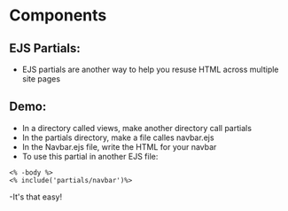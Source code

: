 # Components

## EJS Partials:
- EJS partials are another way to help you resuse HTML across multiple site pages
## Demo: 
- In a directory called views, make another directory call partials
- In the partials directory, make a file calles navbar.ejs
- In the Navbar.ejs file, write the HTML for your navbar
- To use this partial in another EJS file:
````
<% -body %>
<% include('partials/navbar')%> 
````
-It's that easy!
